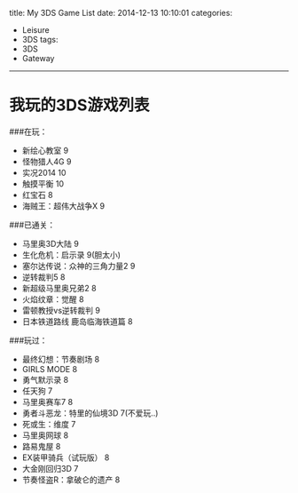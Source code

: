 title: My 3DS Game List
date: 2014-12-13 10:10:01
categories:
- Leisure
- 3DS
tags:
- 3DS
- Gateway
---
我玩的3DS游戏列表
===

###在玩：
* 新绘心教室 9
* 怪物猎人4G 9
* 实况2014 10
* 触摸平衡 10
* 红宝石 8
* 海贼王：超伟大战争X 9
<!-- more -->

###已通关：
* 马里奥3D大陆 9
* 生化危机：启示录 9(胆太小)
* 塞尔达传说：众神的三角力量2 9
* 逆转裁判5 8
* 新超级马里奥兄弟2 8
* 火焰纹章：觉醒 8
* 雷顿教授vs逆转裁判 9
* 日本铁道路线 鹿岛临海铁道篇 8

###玩过：
* 最终幻想：节奏剧场 8
* GIRLS MODE 8
* 勇气默示录 8
* 任天狗 7
* 马里奥赛车7 8
* 勇者斗恶龙：特里的仙境3D 7(不爱玩..)
* 死或生：维度 7
* 马里奥网球 8
* 路易鬼屋 8
* EX装甲骑兵（试玩版） 8
* 大金刚回归3D 7
* 节奏怪盗R：拿破仑的遗产 8